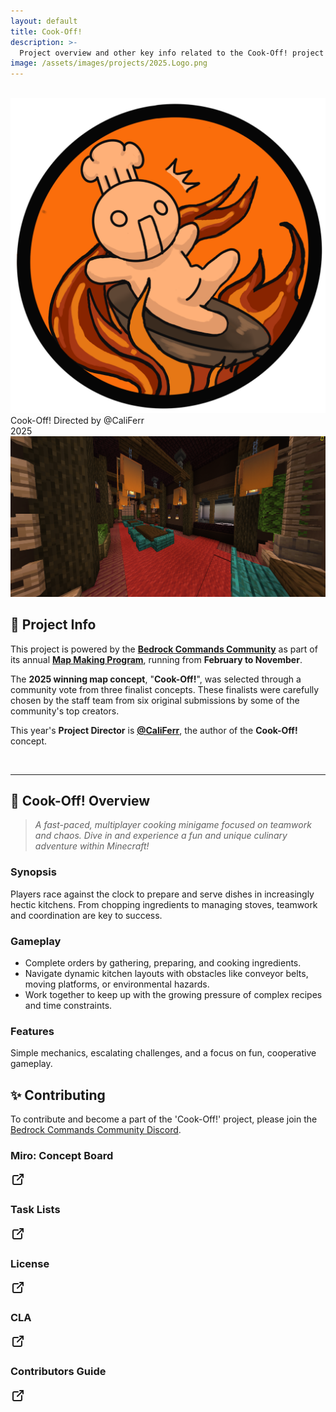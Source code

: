 ```yaml
---
layout: default
title: Cook-Off!
description: >-
  Project overview and other key info related to the Cook-Off! project as part of the Bedrock Commands Community's annual map making program 2025.
image: /assets/images/projects/2025.Logo.png
---
```


<br>

<div class="banner" data-year="2025">
        <div class="banner-inner">
            <img class="banner-logo" src="/assets/images/projects/2025.Logo.png">
            <div class="banner-front">
                <span class="banner-game-title">Cook-Off!</span>
                <span class="banner-game-author">Directed by @CaliFerr</span>
                <div class="tags">
                    <span class="tag">2025</span>
                </div>
                <img class="banner-image" src="/assets/images/projects/2025.Thumbnail.png">
            </div>
        </div>
    </div>

## 📌 Project Info  

This project is powered by the **[Bedrock Commands Community](https://discord.com/servers/bedrock-commands-community-924894457894174740)** as part of its annual **[Map Making Program](/Cook-Off/about/)**, running from **February to November**.

The **2025 winning map concept**, "**Cook-Off!**", was selected through a community vote from three finalist concepts. These finalists were carefully chosen by the staff team from six original submissions by some of the community's top creators.  

This year's **Project Director** is **[@CaliFerr](https://github.com/CaliFerr)**, the author of the **Cook-Off!** concept.

<br>

---

## 🍳 Cook-Off! Overview

> _A fast-paced, multiplayer cooking minigame focused on teamwork and chaos.
Dive in and experience a fun and unique culinary adventure within Minecraft!_

### Synopsis

Players race against the clock to prepare and serve dishes in increasingly hectic kitchens. From chopping ingredients to managing stoves, teamwork and coordination are key to success.  

### Gameplay

- Complete orders by gathering, preparing, and cooking ingredients.  
- Navigate dynamic kitchen layouts with obstacles like conveyor belts, moving platforms, or environmental hazards.  
- Work together to keep up with the growing pressure of complex recipes and time constraints.  

### Features

Simple mechanics, escalating challenges, and a focus on fun, cooperative gameplay.

## ✨️ Contributing

To contribute and become a part of the 'Cook-Off!' project, please join the [Bedrock Commands Community Discord](https://discord.gg/SYstTYx5G5).

<div class="button-container">
  <div class="card">
    <div class="card-button-content">
      <h3 class="card-button-title">Miro: Concept Board</h3>
      <svg class="go-to-link-icon" xmlns="http://www.w3.org/2000/svg" width="24" height="24" viewBox="0 0 24 24" fill="none" stroke="currentColor" stroke-width="2" stroke-linecap="round" stroke-linejoin="round">
      <path stroke="none" d="M0 0h24v24H0z" fill="none"/>
      <path d="M12 6h-6a2 2 0 0 0 -2 2v10a2 2 0 0 0 2 2h10a2 2 0 0 0 2 -2v-6" />
      <path d="M11 13l9 -9" />
      <path d="M15 4h5v5" />
    </svg>
    </div>
    <a href="https://miro.com/app/board/uXjVLhEgZ9Y=/"
    class="stretched-link"
    target="_blank"
    rel="noopener noreferrer">
    </a>
  </div>
  <div class="card">
    <div class="card-button-content">
      <h3 class="card-button-title">Task Lists</h3>
      <svg class="go-to-link-icon" xmlns="http://www.w3.org/2000/svg" width="24" height="24" viewBox="0 0 24 24" fill="none" stroke="currentColor" stroke-width="2" stroke-linecap="round" stroke-linejoin="round">
      <path stroke="none" d="M0 0h24v24H0z" fill="none"/>
      <path d="M12 6h-6a2 2 0 0 0 -2 2v10a2 2 0 0 0 2 2h10a2 2 0 0 0 2 -2v-6" />
      <path d="M11 13l9 -9" />
      <path d="M15 4h5v5" />
    </svg>
    </div>
    <a href="/projects/cook-off/tasks"
    class="stretched-link">
    </a>
  </div>
  <div class="card">
    <div class="card-button-content">
      <h3 class="card-button-title">License</h3>
      <svg class="go-to-link-icon" xmlns="http://www.w3.org/2000/svg" width="24" height="24" viewBox="0 0 24 24" fill="none" stroke="currentColor" stroke-width="2" stroke-linecap="round" stroke-linejoin="round">
      <path stroke="none" d="M0 0h24v24H0z" fill="none"/>
      <path d="M12 6h-6a2 2 0 0 0 -2 2v10a2 2 0 0 0 2 2h10a2 2 0 0 0 2 -2v-6" />
      <path d="M11 13l9 -9" />
      <path d="M15 4h5v5" />
    </svg>
    </div>
    <a href="/legal/bcc-pl-v1.0"
    class="stretched-link">
    </a>
  </div>
  <div class="card">
    <div class="card-button-content">
      <h3 class="card-button-title">CLA</h3>
      <svg class="go-to-link-icon" xmlns="http://www.w3.org/2000/svg" width="24" height="24" viewBox="0 0 24 24" fill="none" stroke="currentColor" stroke-width="2" stroke-linecap="round" stroke-linejoin="round">
      <path stroke="none" d="M0 0h24v24H0z" fill="none"/>
      <path d="M12 6h-6a2 2 0 0 0 -2 2v10a2 2 0 0 0 2 2h10a2 2 0 0 0 2 -2v-6" />
      <path d="M11 13l9 -9" />
      <path d="M15 4h5v5" />
    </svg>
    </div>
    <a href="/legal/bcc-cla-v1.0"
    class="stretched-link">
    </a>
  </div>
   <div class="card">
    <div class="card-button-content">
      <h3 class="card-button-title">Contributors Guide</h3>
      <svg class="go-to-link-icon" xmlns="http://www.w3.org/2000/svg" width="24" height="24" viewBox="0 0 24 24" fill="none" stroke="currentColor" stroke-width="2" stroke-linecap="round" stroke-linejoin="round">
      <path stroke="none" d="M0 0h24v24H0z" fill="none"/>
      <path d="M12 6h-6a2 2 0 0 0 -2 2v10a2 2 0 0 0 2 2h10a2 2 0 0 0 2 -2v-6" />
      <path d="M11 13l9 -9" />
      <path d="M15 4h5v5" />
    </svg>
    </div>
    <a href="/projects/cook-off/contributing"
    class="stretched-link"
    target="_blank"
    rel="noopener noreferrer">
    </a>
  </div>
</div>